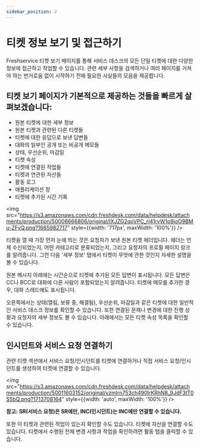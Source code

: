 ```yaml
---
sidebar_position: 2
---
```


# 티켓 정보 보기 및 접근하기

Freshservice 티켓 보기 페이지를 통해 서비스 데스크의 모든 단일 티켓에 대한 다양한 정보에 접근하고 작업할 수 있습니다. 관련 세부 사항을 검색하거나 여러 페이지를 거쳐야 하는 번거로움 없이 시작하기 전에 필요한 사실들의 모음을 제공합니다.

## 티켓 보기 페이지가 기본적으로 제공하는 것들을 빠르게 살펴보겠습니다:

- 원본 티켓에 대한 세부 정보
- 원본 티켓과 관련된 다른 티켓들
- 티켓에 대한 응답으로 보낸 답변들
- 대화의 일부인 공개 또는 비공개 메모들
- 상태, 우선순위, 마감일
- 티켓 속성
- 티켓에 연결된 작업들
- 티켓과 연관된 자산들
- 활동 로그
- 애플리케이션 창
- 티켓에 추가된 시간 기록

<img src="https://s3.amazonaws.com/cdn.freshdesk.com/data/helpdesk/attachments/production/50006666806/original/IXJZG2qoVPC_ri41rvW1o9ioO9BMu-ZFyQ.png?1665982717" style={{width: '717px', maxWidth: '100%'}} />

티켓을 열 때 가장 먼저 눈에 띄는 것은 요청자가 보낸 원본 티켓 헤더입니다. 헤더는 언제 수신되었는지, 어떤 카테고리로 분류되었는지, 그리고 요청자의 프로필 페이지 링크를 알려줍니다. 그런 다음 '세부 정보' 탭에서 티켓이 무엇에 관한 것인지 자세한 설명을 볼 수 있습니다.

원본 메시지 아래에는 시간순으로 티켓에 추가된 모든 답변이 표시됩니다. 모든 답변은 CC나 BCC로 대화에 다른 사람이 포함되었는지 알려줍니다. 티켓에 메모를 추가한 경우, 대화 스레드에도 표시됩니다.

오른쪽에서는 상태(열림, 보류 중, 해결됨), 우선순위, 마감일과 같은 티켓에 대한 일반적인 서비스 데스크 정보를 확인할 수 있습니다. 또한 연결된 문제나 변경에 대한 진행 상황과 요청자의 세부 정보도 볼 수 있습니다. 아래에서는 모든 티켓 속성 목록을 확인할 수 있습니다.

## 인시던트와 서비스 요청 연결하기

관련 티켓 섹션에서 서비스 요청/인시던트를 티켓에 연결하거나 직접 서비스 요청/인시던트를 생성하여 티켓에 연결할 수 있습니다.

<img src="https://s3.amazonaws.com/cdn.freshdesk.com/data/helpdesk/attachments/production/50011603152/original/vzmlrn753ch490lrKRhN8_9JdF3tT0S5bQ.png?1713708164" style={{width: 'auto', maxWidth: '100%'}} />

**참고:** **SR(서비스 요청)은 SR에만, INC(인시던트)는 INC에만 연결할 수 있습니다.**

또한 이 티켓과 관련된 작업이 있는지 확인할 수도 있습니다. 티켓에 자산을 연결할 수도 있습니다. 티켓에서 수행된 전체 변경 사항과 작업을 확인하려면 활동 탭을 클릭할 수 있습니다.
